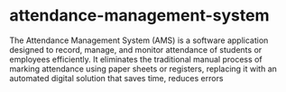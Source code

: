 # attendance-management-system
The Attendance Management System (AMS) is a software application designed to record, manage, and monitor attendance of students or employees efficiently. It eliminates the traditional manual process of marking attendance using paper sheets or registers, replacing it with an automated digital solution that saves time, reduces errors

